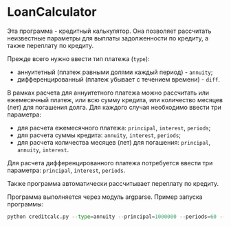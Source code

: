 # LoanCalculator

Эта программа - кредитный калькулятор. Она позволяет рассчитать неизвестные параметры для выплаты задолженности по кредиту, а также переплату по кредиту.  

Прежде всего нужно ввести тип платежа (`type`):
- аннуитетный (платеж равными долями каждый период) - `annuity`;
- дифференцированный (платеж убывает с течением времени) - `diff`.

В рамках расчета для аннуитетного платежа можно рассчитать или ежемесячный платеж, или всю сумму кредита, или количество месяцев (лет) для погашения долга. Для каждого случая необходимо ввести три параметра:
- для расчета ежемесячного платежа: `principal`, `interest`, `periods`;
- для расчета суммы кредита: `annuity`, `interest`, `periods`;
- для расчета количества месяцев (лет) для погашения: `principal`, `annuity`, `interest`.

Для расчета дифференцированного платежа потребуется ввести три параметра: `principal`, `interest`, `periods`.

Также программа автоматически рассчитывает переплату по кредиту. 

Программа выполняется через модуль argparse. 
Пример запуска программы:
```python
python creditcalc.py --type=annuity --principal=1000000 --periods=60 --interest=10
```
